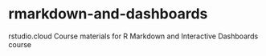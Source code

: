 # rmarkdown-and-dashboards
rstudio.cloud Course materials for R Markdown and Interactive Dashboards course
